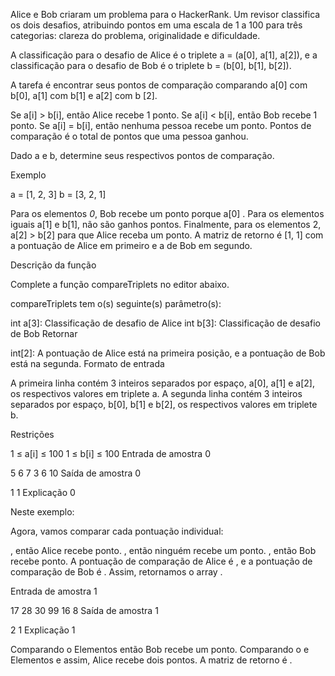 Alice e Bob criaram um problema para o HackerRank. Um revisor classifica os dois desafios, atribuindo pontos em uma escala de 1 a 100 para três categorias: clareza do problema, originalidade e dificuldade.

A classificação para o desafio de Alice é o triplete a = (a[0], a[1], a[2]), e a classificação para o desafio de Bob é o triplete b = (b[0], b[1], b[2]).

A tarefa é encontrar seus pontos de comparação comparando a[0] com b[0], a[1] com b[1] e a[2] com b [2].

Se a[i] > b[i], então Alice recebe 1 ponto.
Se a[i] < b[i], então Bob recebe 1 ponto.
Se a[i] = b[i], então nenhuma pessoa recebe um ponto.
Pontos de comparação é o total de pontos que uma pessoa ganhou.

Dado a e b, determine seus respectivos pontos de comparação.

Exemplo

a = [1, 2, 3] b = [3, 2, 1]

Para os elementos *0*, Bob recebe um ponto porque a[0] .
Para os elementos iguais a[1] e b[1], não são ganhos pontos.
Finalmente, para os elementos 2, a[2] > b[2] para que Alice receba um ponto.
A matriz de retorno é [1, 1] com a pontuação de Alice em primeiro e a de Bob em segundo.

Descrição da função

Complete a função compareTriplets no editor abaixo.

compareTriplets tem o(s) seguinte(s) parâmetro(s):

int a[3]: Classificação de desafio de Alice
int b[3]: Classificação de desafio de Bob
Retornar

int[2]: A pontuação de Alice está na primeira posição, e a pontuação de Bob está na segunda.
Formato de entrada

A primeira linha contém 3 inteiros separados por espaço, a[0], a[1] e a[2], os respectivos valores em triplete a.
A segunda linha contém 3 inteiros separados por espaço, b[0], b[1] e b[2], os respectivos valores em triplete b.

Restrições

1 ≤ a[i] ≤ 100
1 ≤ b[i] ≤ 100
Entrada de amostra 0

5 6 7
3 6 10
Saída de amostra 0

1 1
Explicação 0

Neste exemplo:

Agora, vamos comparar cada pontuação individual:

, então Alice recebe ponto.
, então ninguém recebe um ponto.
, então Bob recebe ponto.
A pontuação de comparação de Alice é , e a pontuação de comparação de Bob é . Assim, retornamos o array .

Entrada de amostra 1

17 28 30
99 16 8
Saída de amostra 1

2 1
Explicação 1

Comparando o  Elementos  então Bob recebe um ponto.
Comparando o  e  Elementos  e  assim, Alice recebe dois pontos.
A matriz de retorno é .
